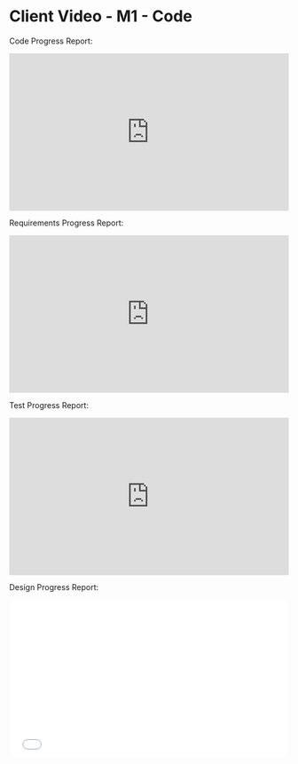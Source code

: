 # Client Video - M1 - Code

Code Progress Report:

<div style="position: relative; padding-bottom: 56.25%; height: 0;"><iframe style="position: absolute; top: 0; left: 0; width: 100%; height: 100%; border: 0;" src="https://youtu.be/XllQ2Rn16Bk" allowfullscreen allowtransparency></iframe></div>

Requirements Progress Report:

<div style="position: relative; padding-bottom: 56.25%; height: 0;"><iframe style="position: absolute; top: 0; left: 0; width: 100%; height: 100%; border: 0;" src="https://youtu.be/2feVMEQ04qc" allowfullscreen allowtransparency></iframe></div>

Test Progress Report:
<div style="position: relative; padding-bottom: 56.25%; height: 0;"><iframe style="position: absolute; top: 0; left: 0; width: 100%; height: 100%; border: 0;" src="https://youtu.be/SwHb9m-wmmQ" allowfullscreen allowtransparency></iframe></div>

Design Progress Report:
<div style="position: relative; padding-bottom: 56.25%; height: 0;"><iframe style="position: absolute; top: 0; left: 0; width: 100%; height: 100%; border: 0;" src="put link here" allowfullscreen allowtransparency></iframe></div>
